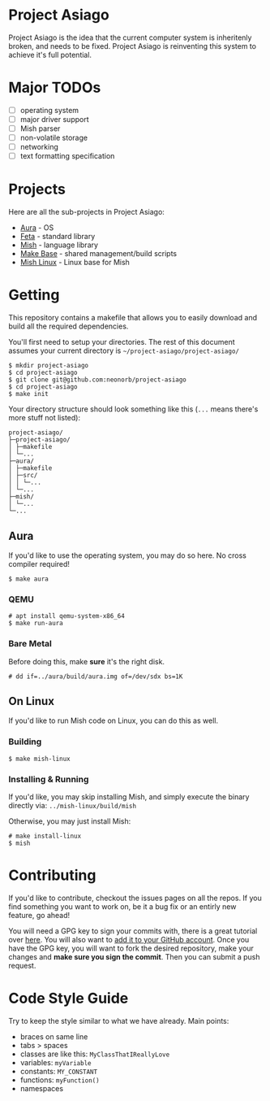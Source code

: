 # Project Asiago
Project Asiago is the idea that the current computer system is inheritenly broken, and needs to be fixed. Project Asiago is reinventing this system to achieve it's full potential.

# Major TODOs
 - [ ] operating system
  - [ ] major driver support
 - [ ] Mish parser
 - [ ] non-volatile storage
 - [ ] networking
 - [ ] text formatting specification

# Projects
Here are all the sub-projects in Project Asiago:
 - [Aura](https://github.com/neonorb/aura) - OS
 - [Feta](https://github.com/neonorb/feta) - standard library
 - [Mish](https://github.com/neonorb/mish) - language library
 - [Make Base](https://github.com/neonorb/make-base) - shared management/build scripts
 - [Mish Linux](https://github.com/neonorb/mish-linux) - Linux base for Mish

# Getting
This repository contains a makefile that allows you to easily download and build all the required dependencies.

You'll first need to setup your directories. The rest of this document assumes your current directory is `~/project-asiago/project-asiago/`
```
$ mkdir project-asiago
$ cd project-asiago
$ git clone git@github.com:neonorb/project-asiago
$ cd project-asiago
$ make init
```

Your directory structure should look something like this (`...` means there's more stuff not listed):

```
project-asiago/
├─project-asiago/
│ ├─makefile
│ └─...
├─aura/
│ ├─makefile
│ ├─src/
│ │ └─...
│ └─...
├─mish/
│ └─...
└─...
```

## Aura
If you'd like to use the operating system, you may do so here. No cross compiler required!

```
$ make aura
```

### QEMU
```
# apt install qemu-system-x86_64
$ make run-aura
```

### Bare Metal
Before doing this, make **sure** it's the right disk.

```
# dd if=../aura/build/aura.img of=/dev/sdx bs=1K
```

## On Linux
If you'd like to run Mish code on Linux, you can do this as well.

### Building
```
$ make mish-linux
```

### Installing & Running
If you'd like, you may skip installing Mish, and simply execute the binary directly via: `../mish-linux/build/mish`

Otherwise, you may just install Mish:

```
# make install-linux
$ mish
```

# Contributing
If you'd like to contribute, checkout the issues pages on all the repos. If you find something you want to work on, be it a bug fix or an entirly new feature, go ahead!

You will need a GPG key to sign your commits with, there is a great tutorial over [here](http://blog.dpg.io/articles/gpg-linux). You will also want to [add it to your GitHub account](https://help.github.com/articles/adding-a-new-gpg-key-to-your-github-account/). Once you have the GPG key, you will want to fork the desired repository, make your changes and **make sure you sign the commit**. Then you can submit a push request.

# Code Style Guide
Try to keep the style similar to what we have already. Main points:
 - braces on same line
 - tabs > spaces
 - classes are like this: `MyClassThatIReallyLove`
 - variables: `myVariable`
 - constants: `MY_CONSTANT`
 - functions: `myFunction()`
 - namespaces